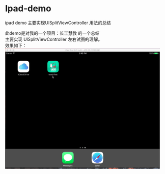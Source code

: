 # Ipad-demo
ipad demo 主要实现UISplitViewController 用法的总结

 此demo是对我的一个项目：长工慧教 的一个总结 <br> 
 主要实现  UISplitViewController 左右试图的理解。<br> 
 效果如下：![image](https://github.com/WChunPeng/Ipad-demo/blob/master/resource/2017-03-23%2014_49_21.gif )   


